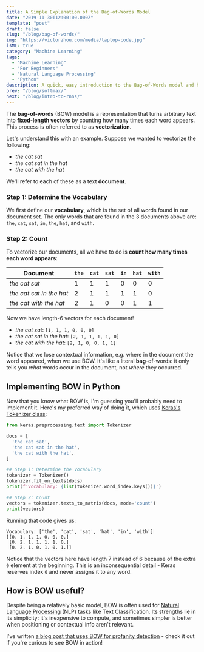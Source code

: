 ```yaml
---
title: A Simple Explanation of the Bag-of-Words Model
date: "2019-11-30T12:00:00.000Z"
template: "post"
draft: false
slug: "/blog/bag-of-words/"
img: "https://victorzhou.com/media/laptop-code.jpg"
isML: true
category: "Machine Learning"
tags:
  - "Machine Learning"
  - "For Beginners"
  - "Natural Language Processing"
  - "Python"
description: A quick, easy introduction to the Bag-of-Words model and how to implement it in Python.
prev: "/blog/softmax/"
next: "/blog/intro-to-rnns/"
---
```


The **bag-of-words** (BOW) model is a representation that turns arbitrary text into **fixed-length vectors** by counting how many times each word appears. This process is often referred to as **vectorization**.

Let's understand this with an example. Suppose we wanted to vectorize the following:
- _the cat sat_
- _the cat sat in the hat_
- _the cat with the hat_

We'll refer to each of these as a text **document**.

### Step 1: Determine the Vocabulary

We first define our **vocabulary**, which is the set of all words found in our document set. The only words that are found in the 3 documents above are: `the`, `cat`, `sat`, `in`, `the`, `hat`, and `with`.

### Step 2: Count

To vectorize our documents, all we have to do is **count how many times each word appears**:

| Document | `the` | `cat` | `sat` | `in` | `hat` | `with` |
| --- | --- | --- | --- | --- | --- | --- |
| _the cat sat_ | 1 | 1 | 1 | 0 | 0 | 0 |
| _the cat sat in the hat_ | 2 | 1 | 1 | 1 | 1 | 0 |
| _the cat with the hat_ | 2 | 1 | 0 | 0 | 1 | 1 |

Now we have length-6 vectors for each document!
- _the cat sat_: `[1, 1, 1, 0, 0, 0]`
- _the cat sat in the hat_: `[2, 1, 1, 1, 1, 0]`
- _the cat with the hat_: `[2, 1, 0, 0, 1, 1]`

Notice that we lose contextual information, e.g. where in the document the word appeared, when we use BOW. It's like a literal **bag**-of-words: it only tells you _what_ words occur in the document, not _where_ they occurred.

## Implementing BOW in Python

Now that you know what BOW is, I'm guessing you'll probably need to implement it. Here's my preferred way of doing it, which uses [Keras's Tokenizer class](https://keras.io/preprocessing/text/):

```python
from keras.preprocessing.text import Tokenizer

docs = [
  'the cat sat',
  'the cat sat in the hat',
  'the cat with the hat',
]

## Step 1: Determine the Vocabulary
tokenizer = Tokenizer()
tokenizer.fit_on_texts(docs)
print(f'Vocabulary: {list(tokenizer.word_index.keys())}')

## Step 2: Count
vectors = tokenizer.texts_to_matrix(docs, mode='count')
print(vectors)
```

Running that code gives us:
```
Vocabulary: ['the', 'cat', 'sat', 'hat', 'in', 'with']
[[0. 1. 1. 1. 0. 0. 0.]
 [0. 2. 1. 1. 1. 1. 0.]
 [0. 2. 1. 0. 1. 0. 1.]]
```

Notice that the vectors here have length 7 instead of 6 because of the extra `0` element at the beginning. This is an inconsequential detail - Keras reserves index `0` and never assigns it to any word.

## How is BOW useful?

Despite being a relatively basic model, BOW is often used for [Natural Language Processing](/tag/natural-language-processing/) (NLP) tasks like Text Classification. Its strengths lie in its simplicity: it's inexpensive to compute, and sometimes simpler is better when positioning or contextual info aren't relevant.

I've written [a blog post that uses BOW for profanity detection](/blog/better-profanity-detection-with-scikit-learn/) - check it out if you're curious to see BOW in action!
